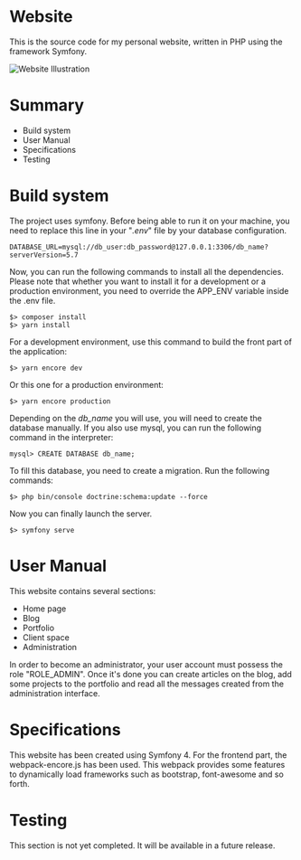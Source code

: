 # Website

This is the source code for my personal website, written in PHP using the framework Symfony.

![Website Illustration](https://www.nicolasfez.com/uploads/projects/img_5446-5e8b530453adf.png "Website Illustration")

# Summary

* Build system
* User Manual
* Specifications
* Testing

# Build system

The project uses symfony.
Before being able to run it on your machine, you need to replace this line in your "*.env*" file by your database
configuration.

```
DATABASE_URL=mysql://db_user:db_password@127.0.0.1:3306/db_name?serverVersion=5.7
```

Now, you can run the following commands to install all the dependencies.
Please note that whether you want to install it for a development or a production environment, you need to override the
APP_ENV variable inside the .env file.

```
$> composer install
$> yarn install
```

For a development environment, use this command to build the front part of the application:

```
$> yarn encore dev
```

Or this one for a production environment:

```
$> yarn encore production
```

Depending on the *db_name* you will use, you will need to create the database manually.
If you also use mysql, you can run the following command in the interpreter:

```
mysql> CREATE DATABASE db_name;
```

To fill this database, you need to create a migration. Run the following commands:

```
$> php bin/console doctrine:schema:update --force
```

Now you can finally launch the server.

```
$> symfony serve
```

# User Manual

This website contains several sections:

* Home page
* Blog
* Portfolio
* Client space
* Administration

In order to become an administrator, your user account must possess the role "ROLE_ADMIN".
Once it's done you can create articles on the blog, add some projects to the portfolio and read all the messages
created from the administration interface.

# Specifications

This website has been created using Symfony 4. For the frontend part, the webpack-encore.js has been used. This
webpack provides some features to dynamically load frameworks such as bootstrap, font-awesome and so forth.

# Testing

This section is not yet completed. It will be available in a future release.
